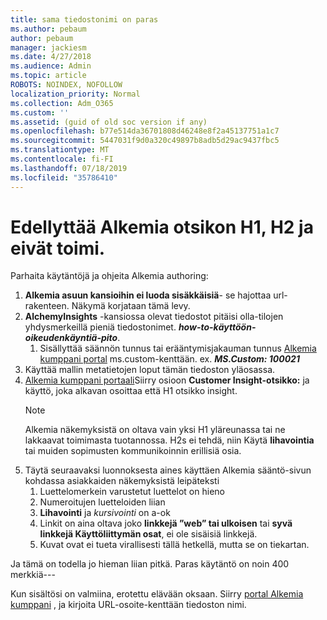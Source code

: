 ```yaml
---
title: sama tiedostonimi on paras
ms.author: pebaum
author: pebaum
manager: jackiesm
ms.date: 4/27/2018
ms.audience: Admin
ms.topic: article
ROBOTS: NOINDEX, NOFOLLOW
localization_priority: Normal
ms.collection: Adm_O365
ms.custom: ''
ms.assetid: (guid of old soc version if any)
ms.openlocfilehash: b77e514da36701808d46248e8f2a45137751a1c7
ms.sourcegitcommit: 5447031f9d0a320c49897b8adb5d29ac9437fbc5
ms.translationtype: MT
ms.contentlocale: fi-FI
ms.lasthandoff: 07/18/2019
ms.locfileid: "35786410"
---
```

# <a name="required-alchemy-header-h1-h2s-dont-work"></a>Edellyttää Alkemia otsikon H1, H2 ja eivät toimi.
Parhaita käytäntöjä ja ohjeita Alkemia authoring:

1. **Alkemia asuun kansioihin ei luoda sisäkkäisiä**- se hajottaa url-rakenteen. Näkymä korjataan tämä levy.
1. **AlchemyInsights** -kansiossa olevat tiedostot pitäisi olla-tilojen yhdysmerkeillä pieniä tiedostonimet. ***how-to-käyttöön-oikeudenkäyntiä-pito***.
    1. Sisällyttää säännön tunnus tai erääntymisjakauman tunnus [Alkemia kumppani portal](https://alchemyportal.azurewebsites.net) ms.custom-kenttään. ex. ***MS.Custom: 100021***
1. Käyttää mallin metatietojen loput tämän tiedoston yläosassa.
1. [Alkemia kumppani portaali](https://alchemyportal.azurewebsites.net)Siirry osioon **Customer Insight-otsikko:** ja käyttö, joka alkavan osoittaa että H1 otsikko insight. 
    > [!NOTE]
    > Alkemia näkemyksistä on oltava vain yksi H1 yläreunassa tai ne lakkaavat toimimasta tuotannossa. H2s ei tehdä, niin Käytä **lihavointia** tai muiden sopimusten kommunikoinnin erillisiä osia.
1. Täytä seuraavaksi luonnoksesta aines käyttäen Alkemia sääntö-sivun kohdassa asiakkaiden näkemyksistä leipäteksti
    1. Luettelomerkein varustetut luettelot on hieno
    1. Numeroitujen luetteloiden liian
    1. **Lihavointi** ja *kursivointi* on a-ok
    1. Linkit on aina oltava joko **linkkejä ”web” tai ulkoisen** tai **syvä linkkejä Käyttöliittymän osat**, ei ole sisäisiä linkkejä.
    1. Kuvat ovat ei tueta virallisesti tällä hetkellä, mutta se on tiekartan.

Ja tämä on todella jo hieman liian pitkä. Paras käytäntö on noin 400 merkkiä---

Kun sisältösi on valmiina, erotettu elävään oksaan. Siirry [portal Alkemia kumppani](https://alchemyportal.azurewebsites.net) , ja kirjoita URL-osoite-kenttään tiedoston nimi. 


